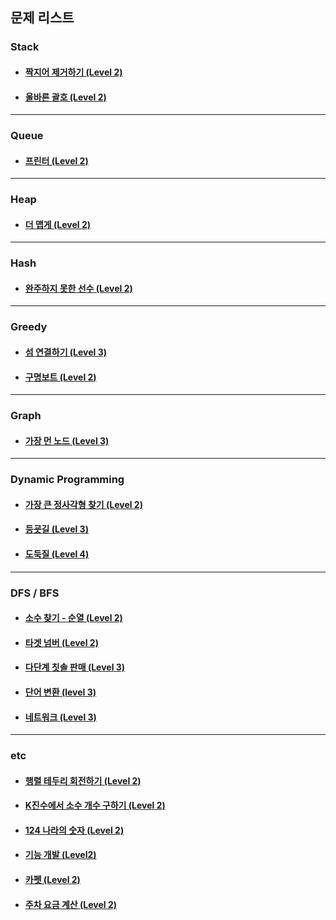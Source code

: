 ## 문제 리스트

### Stack

- #### <a href="https://github.com/gxdxx/TIL/blob/main/Algorithm/Programmers/stack/12973.md">짝지어 제거하기 (Level 2)</a>
- #### <a href="https://github.com/gxdxx/TIL/blob/main/Algorithm/Programmers/12909.md">올바른 괄호 (Level 2)</a>

---

### Queue

- #### <a href="https://github.com/gxdxx/TIL/blob/main/Algorithm/Programmers/queue/42587.md">프린터 (Level 2)</a>

---

### Heap

- #### <a href="https://github.com/gxdxx/TIL/blob/main/Algorithm/Programmers/heap/42626.md">더 맵게 (Level 2)</a>

---

### Hash

- #### <a href="https://github.com/gxdxx/TIL/blob/main/Algorithm/Programmers/hash/42576.md">완주하지 못한 선수 (Level 2)</a>

---

### Greedy

- #### <a href="https://github.com/gxdxx/TIL/blob/main/Algorithm/Programmers/greedy/42861.md">섬 연결하기 (Level 3)</a>
- #### <a href="https://github.com/gxdxx/TIL/blob/main/Algorithm/Programmers/greddy/42885.md">구명보트 (Level 2)</a>

---

### Graph

- #### <a href="https://github.com/gxdxx/TIL/blob/main/Algorithm/Programmers/graph/49189.md">가장 먼 노드 (Level 3)</a>

---

### Dynamic Programming

- #### <a href="https://github.com/gxdxx/TIL/blob/main/Algorithm/Programmers/dynamic-programming/12905.md">가장 큰 정사각형 찾기 (Level 2)</a>
- #### <a href="https://github.com/gxdxx/TIL/blob/main/Algorithm/Programmers/dynamic-programming/42898.md">등굣길 (Level 3)</a>
- #### <a href="https://github.com/gxdxx/TIL/blob/main/Algorithm/Programmers/dynamic-programming/42897.md">도둑질 (Level 4)</a>

---

### DFS / BFS

- #### <a href="https://github.com/gxdxx/TIL/blob/main/Algorithm/Programmers/dfs-bfs/42839.md">소수 찾기 - 순열 (Level 2)</a>
- #### <a href="https://github.com/gxdxx/TIL/blob/main/Algorithm/Programmers/dfs-bfs/43165.md">타겟 넘버 (Level 2)</a>
- #### <a href="https://github.com/gxdxx/TIL/blob/main/Algorithm/Programmers/dfs-bfs/77486.md">다단계 칫솔 판매 (Level 3)</a>
- #### <a href="https://github.com/gxdxx/TIL/blob/main/Algorithm/Programmers/dfs-bfs/43163.md">단어 변환 (level 3)</a>
- #### <a href="https://github.com/gxdxx/TIL/blob/main/Algorithm/Programmers/43162.md">네트워크 (Level 3)</a>

---

### etc

- #### <a href="https://github.com/gxdxx/TIL/blob/main/Algorithm/Programmers/etc/77485.md">행렬 테두리 회전하기 (Level 2)</a>
- #### <a href="https://github.com/gxdxx/TIL/blob/main/Algorithm/Programmers/etc/92335.md">K진수에서 소수 개수 구하기 (Level 2)</a>
- #### <a href="https://github.com/gxdxx/TIL/blob/main/Algorithm/Programmers/12899.md">124 나라의 숫자 (Level 2)</a>
- #### <a href="https://github.com/gxdxx/TIL/blob/main/Algorithm/Programmers/42586.md">기능 개발 (Level2)</a>
- #### <a href="https://github.com/gxdxx/TIL/blob/main/Algorithm/Programmers/42842.md">카펫 (Level 2)</a>
- #### <a href="https://github.com/gxdxx/TIL/blob/main/Algorithm/Programmers/92341.md">주차 요금 계산 (Level 2)</a>